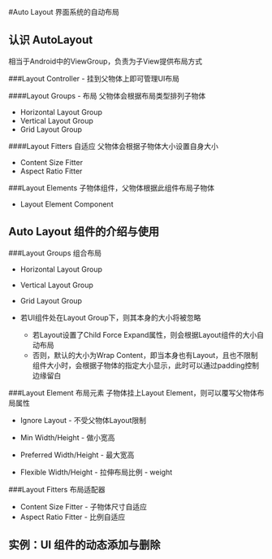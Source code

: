#Auto Layout 界面系统的自动布局


认识 AutoLayout
---
相当于Android中的ViewGroup，负责为子View提供布局方式

###Layout Controller - 挂到父物体上即可管理UI布局

####Layout Groups - 布局
父物体会根据布局类型排列子物体
* Horizontal Layout Group
* Vertical Layout Group
* Grid Layout Group

####Layout Fitters 自适应
父物体会根据子物体大小设置自身大小
* Content Size Fitter
* Aspect Ratio Fitter

###Layout Elements
子物体组件，父物体根据此组件布局子物体
* Layout Element Component


Auto Layout 组件的介绍与使用
---
###Layout Groups 组合布局
* Horizontal Layout Group
* Vertical Layout Group
* Grid Layout Group

* 若UI组件处在Layout Group下，则其本身的大小将被忽略
    * 若Layout设置了Child Force Expand属性，则会根据Layout组件的大小自动布局
    * 否则，默认的大小为Wrap Content，即当本身也有Layout，且也不限制组件大小时，会根据子物体的指定大小显示，此时可以通过padding控制边缘留白

###Layout Element 布局元素
子物体挂上Layout Element，则可以覆写父物体布局属性
* Ignore Layout - 不受父物体Layout限制

* Min Width/Height - 做小宽高
* Preferred Width/Height - 最大宽高
* Flexible Width/Height - 拉伸布局比例 - weight

###Layout Fitters 布局适配器
* Content Size Fitter - 子物体尺寸自适应
* Aspect Ratio Fitter - 比例自适应


实例：UI 组件的动态添加与删除
---
